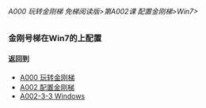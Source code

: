 ###### A000 玩转金刚梯 免梯阅读版>第A002课 配置金刚梯>Win7>

### 金刚号梯在Win7的上配置


#### 返回到
- [A000 玩转金刚梯](https://github.com/a2zitpro/web/blob/master/LadderFree/main.md)
- [A002 配置金刚梯](https://github.com/a2zitpro/web/blob/master/LadderFree/LadderConfigure/LadderConfigure.md)
- [A002-3-3 Windows](https://github.com/a2zitpro/web/blob/master/LadderFree/LadderConfigure/Windows/Windows.md)
